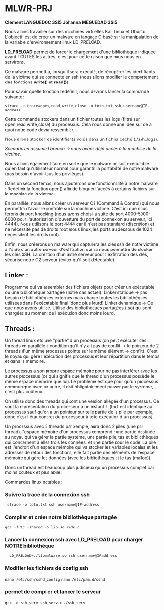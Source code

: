 # MLWR-PRJ
**Clément LANGUEDOC 3SI5**
**Johanna MEGUEDAD 3SI5**

Nous allons travailler sur des machines virtuelles Kali Linux et Ubuntu.
L'objectif est de créer un malware en langage C basé sur la manipulation de la variable d'environnement linux LD_PRELOAD.

**LD_PRELOAD** permet de forcer le chargement d'une bibliothèque indiquée avant TOUTES les autres, c'est pour cette raison que nous nous en servirons.

Ce malware permettra, lorsqu'il sera exécuté, de récupérer les identifiants de la victime qui se connecte en ssh (nous allons modifier le comportement des fonctions **write()** et **read()**).

Pour savoir quelle fonction redéfinir, nous devrons lancer la commande suivante : 

`strace -e trace=open,read,write,close -o toto.txt ssh username@IP-address`

Cette commande stockera dans un fichier toutes les logs (filtré sur open,read,write,close) du processus.
Cela nous donne une idée sur ce à quoi notre code devra ressembler. 

Nous allons stocker les identifiants volés dans un fichier caché (./ssh_logs).

_Scénario en assumed breach -> nous avons déjà accès à la machine de la victime._

Nous allons également faire en sorte que le malware ne soit exécutable qu'en tant qu'utilisateur normal pour garantir la portabilité de notre malware (pas besoin d'avoir tous les privilèges). 

Dans un second temps, nous ajouterons une fonctionnalité à notre malware : 
Redéfinir la fonction open() afin de bloquer l'accès à certains fichiers sur la machine de la victime.

En parallèle, nous allons créer un serveur C2 (Command & Control) qui nous permettra d'avoir le contrôle sur la machine victime. C'est ici que nous ferons du port knocking (nous avons choisi la suite de port 4000-5000-6000 pour l'autorisation d'ouverture du port de connexion au serveur, ici 4444).
Nous utilisons le port 4444 car il n'est pas standard (discrétion) et ne nécessite pas de droits root (sous linux, les ports au dessous de 1024 nécessitent les droits root).

Enfin, nous créerons un malware qui capturera les clés ssh de notre victime à l'aide d'un autre serveur d'exfiltration qui va nous permettre de stocker les clés SSH. La création d'un autre serveur pour l'exfiltration des clés, sécurise notre C2 serveur (éviter qu'il soit détectable). 

## Linker : 

Programme qui va assembler des fichiers objets pour créer un exécutable ou une bibliothèque partagée (notre cas actuel).
Linker statique -> pas besoin de bibliothèques externes mais charge toutes les bibliothèques utilisées dans l'exécutable final (donc plus lourd)
Linker dynamique -> Ce que nous avons utilisé. Utilise des bibliothèques partagées (.so) qui sont chargées au moment de l'exécution donc moins lourd.

## Threads :

Un thread linux ets une "partie" d'un processus (on peut exécuter des threads en parallèle à condition qu'il n'y ait pas de conflit -> le pointeur de 2 threads d'un même processus pointe sur le même élément -> conflit).
C'est le noyau qui gère l'exécution des processus et leur répartition dans le temps et dans la mémoire.

Le processus a son propre espace mémoire pour ne pas interférer avec les autres processus (ce qui signifie que le thread d'un processus possède le même espace mémoire que lui).
Le problème est que pour qu'un processus communique avec un autre, il doit obligatoirement passer par le système, c'est plus coûteux. 

On utilise donc des threads qui sont une version allégée d'un processus. Ce sont la représentation du processeur à un instant T (tout est identique au processus sauf qu'on a un pointeur sur telle partie de la pile par exemple, donc c'est l'état concret du processeur à telle exécution d'un processus).

Un processus avec 2 threads par xemple, aura donc 2 piles (une par thread). l'espace mémoire d'un processus comprend : une partie destinée au noyau qui va gérer la partie système, une partie pile, tas et bibliothèques qui concernent à elles trois les données, et une partie pour le code.
La pile est l'endroit d'un espace mémoire qui va stocker les variables locales et les adresses de retour des fonctions, elle fait partie des éléments de l'espace mémoire qui gère les données (avec les bibliothèques et le tas (malloc)).

Donc un thread est beaucoup plus judicieux qu'un processus complet car moins coûteux et plus abile.


Commandes linux notables :

### Suivre la trace de la connexion ssh  
``` strace -o toto.txt ssh username@IP-address```

### Compiler et créer notre bibliothèque partagée
```gcc -fPIC -shared -o lib.so code.c```

### Lancer la connexion ssh avec LD_PRELOAD pour charger NOTRE bibliothèque
```  LD_PRELOAD=./libmalware.so ssh username@IPaddress```

### Modifier les fichiers de config ssh  
```nano /etc/ssh/sshd_config```
```nano /etc/pam.d/sshd```

### permet de compiler et lancer le serveur 
```gcc -o ssh_serv ssh_serv.c```
```./ssh_serv```















